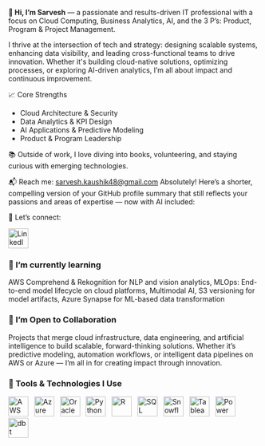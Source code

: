 
**👋 Hi, I’m Sarvesh** — a passionate and results-driven IT professional with a focus on Cloud Computing, Business Analytics, AI, and the 3 P’s: Product, Program & Project Management.

I thrive at the intersection of tech and strategy: designing scalable systems, enhancing data visibility, and leading cross-functional teams to drive innovation. Whether it's building cloud-native solutions, optimizing processes, or exploring AI-driven analytics, I’m all about impact and continuous improvement.

📈 Core Strengths
- Cloud Architecture & Security
- Data Analytics & KPI Design
- AI Applications & Predictive Modeling
- Product & Program Leadership

📚 Outside of work, I love diving into books, volunteering, and staying curious with emerging technologies.

📬 Reach me: sarvesh.kaushik48@gmail.com
Absolutely! Here’s a shorter, compelling version of your GitHub profile summary that still reflects your passions and areas of expertise — now with AI included:

🔗 Let’s connect:<p align="left">
<a href="https://www.linkedin.com/in/sarveshkaushik24/" target="_blank">
<img src="https://img.icons8.com/color/48/000000/linkedin.png" width="40" height="40" alt="LinkedIn"/>
</a>
</p>

<!--
**SarKaushik/SarKaushik** is a ✨ _special_ ✨ repository because its `README.md` (this file) appears on your GitHub profile.

Here are some ideas to get you started:

- 🔭 I’m currently working on ...
- 🌱 I’m currently learning ...
- 👯 I’m looking to collaborate on ...
- 🤔 I’m looking for help with ...
- 💬 Ask me about ...
- 📫 How to reach me: ...
- 😄 Pronouns: ...
- ⚡ Fun fact: ...
-->


### 🌱 I’m currently learning
AWS Comprehend & Rekognition for NLP and vision analytics, MLOps: End-to-end model lifecycle on cloud platforms, Multimodal AI, S3 versioning for 
model artifacts, Azure Synapse for ML-based data transformation

### 👯 I’m Open to Collaboration
Projects that merge cloud infrastructure, data engineering, and artificial intelligence to build scalable, forward-thinking solutions. Whether it’s predictive modeling, automation workflows, or intelligent data pipelines on AWS or Azure — I’m all in for creating impact through innovation.


### 🧰 Tools & Technologies I Use

<p align="left">
<img title="Amazon Web Services (AWS)" alt="AWS" src="https://img.icons8.com/color/48/000000/amazon-web-services.png" width="40" height="40"/>
&nbsp;
<img title="Microsoft Azure" alt="Azure" src="https://cdn.jsdelivr.net/gh/devicons/devicon/icons/azure/azure-original.svg" width="40" height="40"/>
&nbsp;
<img title="Oracle Cloud / DB" alt="Oracle" src="https://cdn.jsdelivr.net/gh/devicons/devicon/icons/oracle/oracle-original.svg" width="40" height="40"/>
&nbsp;
<img title="Python" alt="Python" src="https://cdn.jsdelivr.net/gh/devicons/devicon/icons/python/python-original.svg" width="40" height="40"/>
&nbsp;
<img title="R Programming" alt="R" src="https://cdn.jsdelivr.net/gh/devicons/devicon/icons/r/r-original.svg" width="40" height="40"/>
&nbsp;
<img title="SQL" alt="SQL" src="https://img.icons8.com/color/48/sql.png" width="40" height="40"/>
&nbsp;
<img title="Snowflake" alt="Snowflake" src="https://img.icons8.com/color/48/snowflake.png" width="40" height="40"/>
&nbsp;
<img title="Tableau" alt="Tableau" src="https://img.icons8.com/color/48/tableau-software.png" width="40" height="40"/>
&nbsp;
<img title="Power BI" alt="Power BI" src="https://img.icons8.com/color/48/microsoft-power-bi.png" width="40" height="40"/>
&nbsp;
<img title="dbt (Data Build Tool)" alt="dbt" src="https://avatars.githubusercontent.com/u/54212428?s=200&v=4" width="40" height="40"/>
</p>






